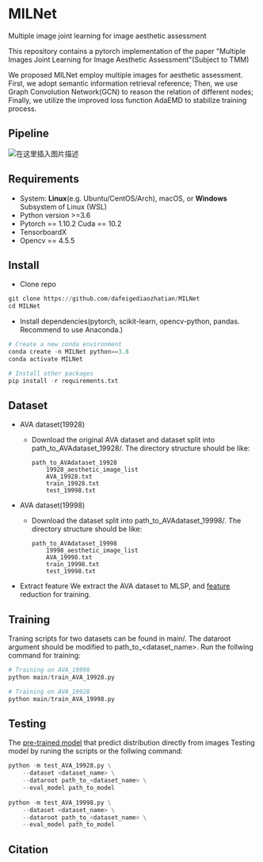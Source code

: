 # MILNet
Multiple image joint learning for image aesthetic assessment

This repository contains a pytorch implementation of the paper "Multiple Images Joint Learning for Image Aesthetic Assessment"(Subject to TMM)

We proposed MILNet employ multiple images for aesthetic assessment. First, we adopt semantic information retrieval reference; Then, we use Graph Convolution Network(GCN) to reason the relation of different nodes; Finally, we utilize the improved loss function AdaEMD to stabilize training process.

## Pipeline
![在这里插入图片描述](https://img-blog.csdnimg.cn/0005050d73b4459284644d4d7c232379.png?x-oss-process=image/watermark,type_d3F5LXplbmhlaQ,shadow_50,text_Q1NETiBAaGVsbG93b3JsZF9GbHk=,size_20,color_FFFFFF,t_70,g_se,x_16#pic_center)


## Requirements
- System: **Linux**(e.g. Ubuntu/CentOS/Arch), macOS, or **Windows** Subsystem of Linux (WSL)
- Python version >=3.6
- Pytorch == 1.10.2 Cuda == 10.2 
- TensorboardX
- Opencv == 4.5.5

## Install
- Clone repo
```python
git clone https://github.com/dafeigediaozhatian/MILNet
cd MILNet
```

- Install dependencies(pytorch, scikit-learn, opencv-python, pandas. Recommend to use Anaconda.)
```python
# Create a new conda environment
conda create -n MILNet python==3.8
conda activate MILNet

# Install other packages
pip install -r requirements.txt
```


## Dataset
- AVA dataset(19928)
  - Download the original AVA dataset and dataset split into path_to_AVAdataset_19928/. The directory structure should be like:
	```
	path_to_AVAdataset_19928
		19928_aesthetic_image_list
		AVA_19928.txt
		train_19928.txt
		test_19998.txt
	```

- AVA dataset(19998)
   - Download the dataset split into path_to_AVAdataset_19998/. The directory structure should be like:
		```
		path_to_AVAdataset_19998
			19998_aesthetic_image_list
			AVA_19998.txt
			train_19998.txt
			test_19998.txt
		```
- Extract feature
We extract the AVA dataset to MLSP, and [feature]() reduction for training. 



## Training
Traning scripts for two datasets can be found in main/. The dataroot argument should be modified to path_to_<dataset_name>. Run the follwing command for training:
```python
# Training on AVA_19998
python main/train_AVA_19928.py

# Training on AVA_19928
python main/train_AVA_19998.py
```



## Testing
The [pre-trained model]() that predict distribution directly from images
Testing model by runing the scripts or the follwing command:
```python
python -m test_AVA_19928.py \
    --dataset <dataset_name> \
    --dataroot path_to_<dataset_name> \
    --eval_model path_to_model
    
python -m test_AVA_19998.py \
    --dataset <dataset_name> \
    --dataroot path_to_<dataset_name> \
    --eval_model path_to_model
```


## Citation
